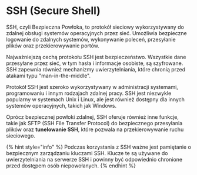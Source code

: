 # SSH (Secure Shell)

SSH, czyli Bezpieczna Powłoka, to protokół sieciowy wykorzystywany do zdalnej obsługi systemów operacyjnych przez sieć. Umożliwia bezpieczne logowanie do zdalnych systemów, wykonywanie poleceń, przesyłanie plików oraz przekierowywanie portów.

Najważniejszą cechą protokołu SSH jest bezpieczeństwo. Wszystkie dane przesyłane przez sieć, w tym hasła i informacje osobiste, są szyfrowane. SSH zapewnia również mechanizmy uwierzytelniania, które chronią przed atakami typu "man-in-the-middle".

Protokół SSH jest szeroko wykorzystywany w administracji systemami, programowaniu i innym rodzajach zdalnej pracy. SSH jest niezwykle popularny w systemach Unix i Linux, ale jest również dostępny dla innych systemów operacyjnych, takich jak Windows.

Oprócz bezpiecznej powłoki zdalnej, SSH oferuje również inne funkcje, takie jak SFTP (SSH File Transfer Protocol) do bezpiecznego przesyłania plików oraz **tunelowanie SSH**, które pozwala na przekierowywanie ruchu sieciowego.

{% hint style="info" %}
Podczas korzystania z SSH ważne jest pamiętanie o bezpiecznym zarządzaniu kluczami SSH. Klucze te są używane do uwierzytelniania na serwerze SSH i powinny być odpowiednio chronione przed dostępem osób niepowołanych.
{% endhint %}
